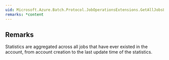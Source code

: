 ```yaml
---  
uid: Microsoft.Azure.Batch.Protocol.JobOperationsExtensions.GetAllJobsLifetimeStatistics(Microsoft.Azure.Batch.Protocol.IJobOperations,Microsoft.Azure.Batch.Protocol.Models.JobGetAllJobsLifetimeStatisticsOptions)  
remarks: *content  
---  
```

  
## Remarks  
 Statistics are aggregated across all jobs that have ever existed in the             account, from account creation to the last update time of the statistics.